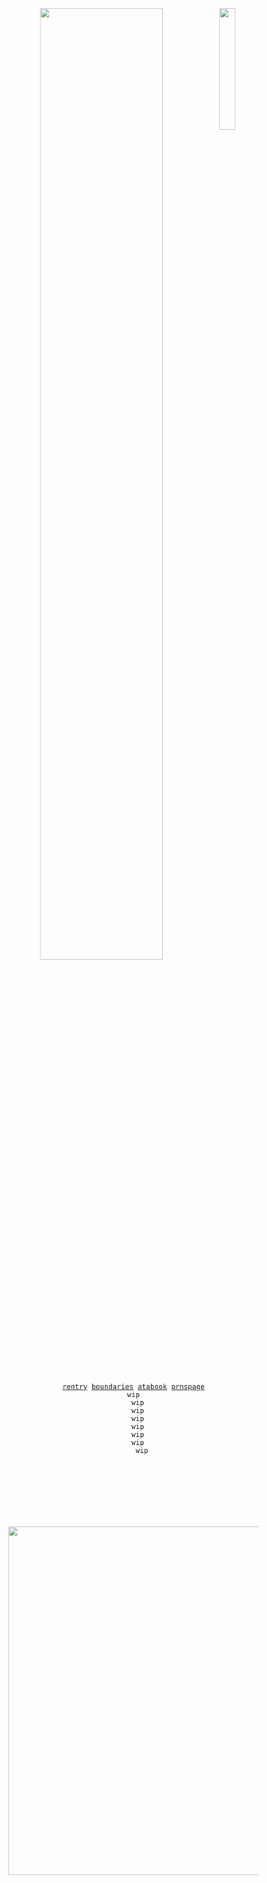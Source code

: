 

<div align="center">
<img src="https://files.catbox.moe/d61pqx.jpg" width="25%" align="right" />
<img src="https://readme-typing-svg.demolab.com?font=Inconsolata&weight=500&size=50&duration=4000&pause=300&color=A7A459&center=true&vCenter=true&multiline=true&repeat=false&random=false&width=1300&height=140&lines=wip;wip+%E2%9C%A9" width="70%" />
<br><br>
<pre>
<a href="https://rentry.co/snackcorre">rentry</a> <a href="https://rentry.co/myboundriessjsj/">boundaries</a> <a href="https://gasa4.atabook.org">atabook</a> <a href="https://en.pronouns.page/@gasa4">prnspage</a>
wip
  wip
  wip
  wip
  wip
  wip
  wip
    wip

 </pre>
<br><br>
  <br><br><br>   


<p align="center">
  <img src="https://github.com/user-attachments/assets/4588694b-87ea-4b1a-8a8e-1463563e9940" width="700">
</p>











</div>
